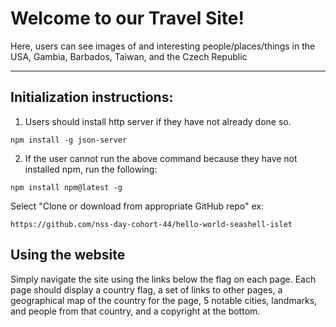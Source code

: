 # Welcome to our Travel Site!

Here, users can see images of and interesting people/places/things in the USA, Gambia, Barbados, Taiwan, and the Czech Republic

***

## Initialization instructions:

1. Users should install http server if they have not already done so. 

`npm install -g json-server`

2. If the user cannot run the above command because they have not installed npm, run the following:

`npm install npm@latest -g`

Select "Clone or download from appropriate GitHub repo"
    ex:

`https://github.com/nss-day-cohort-44/hello-world-seashell-islet`

## Using the website

Simply navigate the site using the links below the flag on each page.  Each page should display a country flag, a set of links to other pages, a geographical map of the country for the page, 5 notable cities, landmarks, and people from that country, and a copyright at the bottom.


